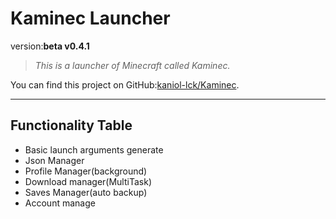 # Kaminec Launcher

version:**beta v0.4.1**

> *This is a launcher of Minecraft called Kaminec.*
>

You can find this project on GitHub:[kaniol-lck/Kaminec](www.github.com/kaniol-lck/kaminec).

------

## Functionality Table

- Basic launch arguments  generate
- Json Manager
- Profile Manager(background)
- Download manager(MultiTask)
- Saves Manager(auto backup)
- Account manage

